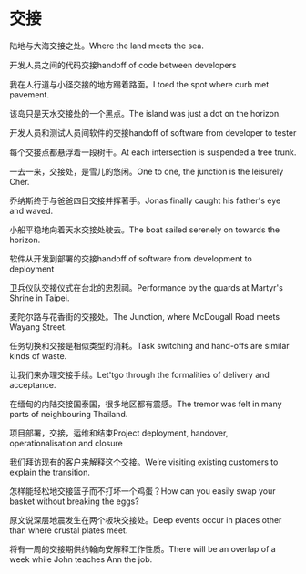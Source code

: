 # 交接

<p><span class="chinese">陆地与大海交接之处。</span><span class="english">Where the land meets the sea.</span></p>

<p><span class="chinese">开发人员之间的代码交接</span><span class="english">handoff of code between developers</span></p>

<p><span class="chinese">我在人行道与小径交接的地方踢着路面。</span><span class="english">I toed the spot where curb met pavement.</span></p>

<p><span class="chinese">该岛只是天水交接处的一个黑点。</span><span class="english">The island was just a dot on the horizon.</span></p>

<p><span class="chinese">开发人员和测试人员间软件的交接</span><span class="english">handoff of software from developer to tester</span></p>

<p><span class="chinese">每个交接点都悬浮着一段树干。</span><span class="english">At each intersection is suspended a tree trunk.</span></p>

<p><span class="chinese">一去一来，交接处，是雪儿的悠闲。</span><span class="english">One to one, the junction is the leisurely Cher.</span></p>

<p><span class="chinese">乔纳斯终于与爸爸四目交接并挥著手。</span><span class="english">Jonas finally caught his father's eye and waved.</span></p>

<p><span class="chinese">小船平稳地向着天水交接处驶去。</span><span class="english">The boat sailed serenely on towards the horizon.</span></p>

<p><span class="chinese">软件从开发到部署的交接</span><span class="english">handoff of software from development to deployment</span></p>

<p><span class="chinese">卫兵仪队交接仪式在台北的忠烈祠。</span><span class="english">Performance by the guards at Martyr's Shrine in Taipei.</span></p>

<p><span class="chinese">麦陀尔路与花香街的交接处。</span><span class="english">The Junction, where McDougall Road meets Wayang Street.</span></p>

<p><span class="chinese">任务切换和交接是相似类型的消耗。</span><span class="english">Task switching and hand-offs are similar kinds of waste.</span></p>

<p><span class="chinese">让我们来办理交接手续。</span><span class="english">Let'tgo through the formalities of delivery and acceptance.</span></p>

<p><span class="chinese">在缅甸的内陆交接国泰国，很多地区都有震感。</span><span class="english">The tremor was felt in many parts of neighbouring Thailand.</span></p>

<p><span class="chinese">项目部署，交接，运维和结束</span><span class="english">Project deployment, handover, operationalisation and closure</span></p>

<p><span class="chinese">我们拜访现有的客户来解释这个交接。</span><span class="english">We’re visiting existing customers to explain the transition.</span></p>

<p><span class="chinese">怎样能轻松地交接篮子而不打坏一个鸡蛋？</span><span class="english">How can you easily swap your basket without breaking the eggs?</span></p>

<p><span class="chinese">原文说深层地震发生在两个板块交接处。</span><span class="english">Deep events occur in places other than where crustal plates meet.</span></p>

<p><span class="chinese">将有一周的交接期供约翰向安解释工作性质。</span><span class="english">There will be an overlap of a week while John teaches Ann the job.</span></p>

